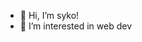 - 👋 Hi, I’m syko!
- 👀 I’m interested in web dev

<!---
sykolax/sykolax is a ✨ special ✨ repository because its `README.md` (this file) appears on your GitHub profile.
You can click the Preview link to take a look at your changes.
--->
